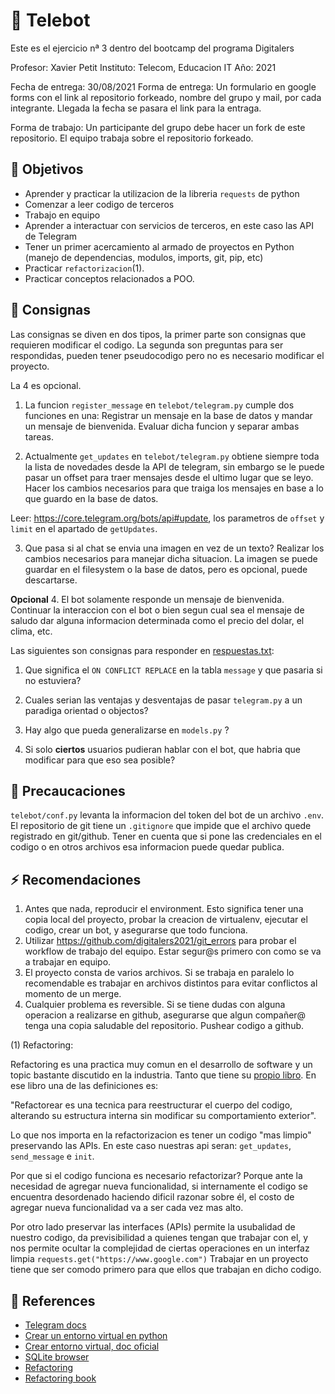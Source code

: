 # :robot: Telebot

Este es el ejercicio nª 3 dentro del bootcamp del programa Digitalers

Profesor: Xavier Petit
Instituto: Telecom, Educacion IT
Año: 2021

Fecha de entrega: 30/08/2021 
Forma de entrega:
Un formulario en google forms con el link al repositorio forkeado,
nombre del grupo y mail, por cada integrante. Llegada la fecha se pasara el link para la entraga.

Forma de trabajo:
Un participante del grupo debe hacer un fork de este repositorio. 
El equipo trabaja sobre el repositorio forkeado.


## :triangular_flag_on_post: Objetivos

- Aprender y practicar la utilizacion de la libreria `requests` de python
- Comenzar a leer codigo de terceros
- Trabajo en equipo
- Aprender a interactuar con servicios de terceros, en este caso las API de Telegram
- Tener un primer acercamiento al armado de proyectos en Python (manejo de dependencias, modulos, imports, git, pip, etc)
- Practicar `refactorizacion`(1).
- Practicar conceptos relacionados a POO.

## :dart: Consignas

Las consignas se diven en dos tipos, la primer parte son consignas que requieren modificar el codigo. La segunda son preguntas para ser respondidas, pueden tener pseudocodigo pero no es necesario modificar el proyecto. 

La 4 es opcional. 

1. La funcion `register_message` en `telebot/telegram.py` cumple dos funciones en una: Registrar un mensaje en la base de datos y mandar un mensaje de bienvenida. 
Evaluar dicha funcion y separar ambas tareas.

2. Actualmente `get_updates` en `telebot/telegram.py` obtiene siempre toda la lista de novedades desde la API de telegram, sin embargo se le puede pasar un offset para traer mensajes desde el ultimo lugar que se leyo. Hacer los cambios necesarios para que traiga los mensajes en base a lo que guardo en la base de datos.

Leer: https://core.telegram.org/bots/api#update, los parametros de `offset` y `limit` en el apartado de `getUpdates`.

3. Que pasa si al chat se envia una imagen en vez de un texto?
Realizar los cambios necesarios para manejar dicha situacion. La imagen se puede guardar en el filesystem o la base de datos, pero es opcional, puede descartarse. 

**Opcional**
4. El bot solamente responde un mensaje de bienvenida. Continuar la interaccion con el bot o bien segun cual sea el mensaje de saludo dar alguna informacion determinada como el precio del dolar, el clima, etc. 

Las siguientes son consignas para responder en [respuestas.txt](respuestas.txt):

1. Que significa el `ON CONFLICT REPLACE` en la tabla `message` y que pasaria si no estuviera?

2. Cuales serian las ventajas y desventajas de pasar `telegram.py` a un paradiga orientad o objectos?

3. Hay algo que pueda generalizarse en `models.py` ?

4. Si solo **ciertos** usuarios pudieran hablar con el bot, que habria que modificar para que eso sea posible?


## :rotating_light: Precaucaciones

`telebot/conf.py` levanta la informacion del token del bot de un archivo `.env`. El repositorio de git tiene un `.gitignore` que impide que el archivo quede registrado en git/github. Tener en cuenta que si pone las credenciales en el codigo o en otros archivos esa informacion puede quedar publica.

## :zap: Recomendaciones 

1. Antes que nada, reproducir el environment. Esto significa tener una copia local del proyecto, probar la creacion de virtualenv, ejecutar el codigo, crear un bot, y asegurarse que todo funciona.
2. Utilizar https://github.com/digitalers2021/git_errors para probar el workflow de trabajo del equipo. Estar segur@s primero con como se va a trabajar en equipo.
3. El proyecto consta de varios archivos. Si se trabaja en paralelo lo recomendable es trabajar en archivos distintos para evitar conflictos al momento de un merge.
4. Cualquier problema es reversible. Si se tiene dudas con alguna operacion a realizarse en github, asegurarse que algun compañer@ tenga una copia saludable del repositorio. Pushear codigo a github. 


(1) Refactoring:

Refactoring es una practica muy comun en el desarrollo de software y un topic bastante discutido en la industria. Tanto que tiene su [propio libro](https://martinfowler.com/books/refactoring.html). En ese libro una de las definiciones es:

"Refactorear es una tecnica para reestructurar el cuerpo del codigo, alterando su estructura interna sin modificar su comportamiento exterior". 

Lo que nos importa en la refactorizacion es tener un codigo "mas limpio" preservando las APIs. En este caso nuestras api seran: `get_updates`, `send_message` e `init`. 

Por que si el codigo funciona es necesario refactorizar? Porque ante la necesidad de agregar nueva funcionalidad, si internamente el codigo se encuentra desordenado haciendo dificil razonar sobre él, el costo de agregar nueva funcionalidad va a ser cada vez mas alto. 

Por otro lado preservar las interfaces (APIs) permite la usubalidad de nuestro codigo, da previsibilidad a quienes tengan que trabajar con el, y nos permite ocultar la complejidad de ciertas operaciones en un interfaz limpia `requests.get("https://www.google.com")` Trabajar en un proyecto tiene que ser comodo primero para que ellos que trabajan en dicho codigo. 


## :memo: References

- [Telegram docs](https://core.telegram.org/bots)
- [Crear un entorno virtual en python](https://www.programaenpython.com/miscelanea/crear-entornos-virtuales-en-python/)
- [Crear entorno virtual, doc oficial](https://docs.python.org/es/3/tutorial/venv.html)
- [SQLite browser](https://sqlitebrowser.org/)
- [Refactoring](https://martinfowler.com/books/refactoring.html)
- [Refactoring book](https://refactoring.com/)
